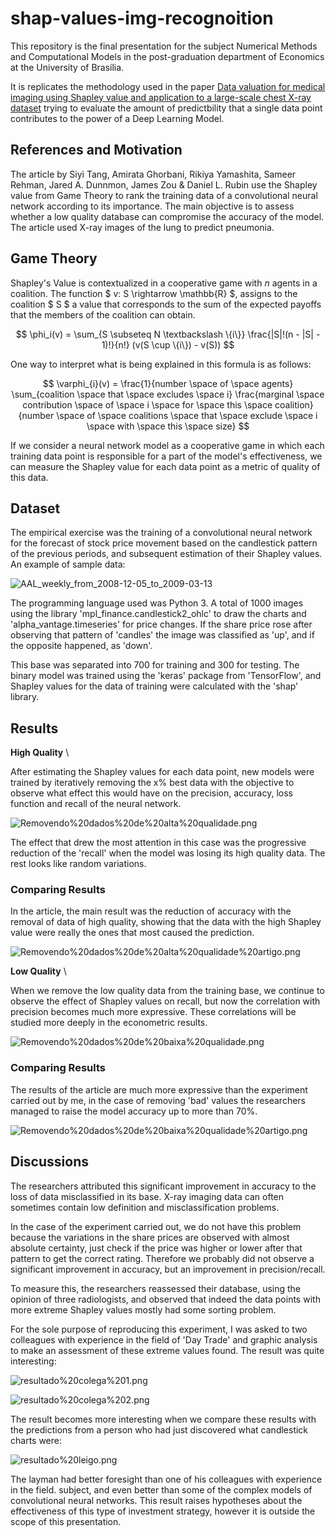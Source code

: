 # shap-values-img-recognoition

This repository is the final presentation for the subject Numerical Methods and Computational Models in the post-graduation department of Economics at the University of Brasília.

It is replicates the methodology used in the paper [Data valuation for medical imaging using Shapley value and application to a large-scale chest X-ray dataset](https://www.semanticscholar.org/paper/Data-valuation-for-medical-imaging-using-Shapley-to-Tang-Ghorbani/8a4a77347f274b58325ef6c5575611b589d4ba6c) trying to evaluate the amount of predictbility that a single data point contributes to the power of a Deep Learning Model.

## References and Motivation

The article by Siyi Tang, Amirata Ghorbani, Rikiya Yamashita, Sameer Rehman, Jared A. Dunnmon, James Zou & Daniel L. Rubin use the Shapley value from Game Theory to rank the training data of a convolutional neural network according to its importance. 
The main objective is to assess whether a low quality database can compromise the accuracy of the model. The article used X-ray images of the lung to predict pneumonia.

## Game Theory

Shapley's Value is contextualized in a cooperative game with $n$ agents in a coalition. The function $ v: S \rightarrow \mathbb{R} $, assigns to the coalition $ S $ a value that corresponds to the sum of the expected payoffs that the members of the coalition can obtain.

$$
\phi_i(v) = \sum_{S \subseteq N \textbackslash \{i\}} \frac{|S|!(n - |S| - 1)!}{n!} (v(S \cup \{i\}) - v(S))
$$

One way to interpret what is being explained in this formula is as follows:

$$
\varphi_{i}(v) = \frac{1}{number \space of \space agents} \sum_{coalition \space that \space excludes \space i} \frac{marginal \space contribution \space of \space i \space for \space this \space coalition}{number \space of \space coalitions \space that \space exclude \space i \space with \space this \space size}
$$

If we consider a neural network model as a cooperative game in which each training data point is responsible for a part of the model's effectiveness, we can measure the Shapley value for each data point as a metric of quality of this data.

## Dataset

The empirical exercise was the training of a convolutional neural network for the forecast of stock price movement based on the candlestick pattern of the previous periods, and subsequent estimation of their Shapley values. An example of sample data:

![AAL_weekly_from_2008-12-05_to_2009-03-13](https://github.com/vitorbborges/shap-values-img-recognoition/blob/main/Test/up/AAL_weekly_from_2008-12-05_to_2009-03-13.png)

The programming language used was Python 3. A total of 1000 images using the library 'mpl_finance.candlestick2_ohlc' to draw the charts and 'alpha_vantage.timeseries' for price changes. If the share price rose after observing that pattern of 'candles' the image was classified as 'up', and if the opposite happened, as 'down'.

This base was separated into 700 for training and 300 for testing. The binary model was trained using the 'keras' package from 'TensorFlow', and Shapley values for the data of training were calculated with the 'shap' library.

## Results

**High Quality** \

After estimating the Shapley values for each data point, new models were trained by iteratively removing the x% best data with the objective to observe what effect this would have on the precision, accuracy, loss function and recall of the neural network.

![Removendo%20dados%20de%20alta%20qualidade.png](https://github.com/vitorbborges/shap-values-img-recognoition/raw/main/Graphs%20and%20Tables/Removendo%20dados%20de%20alta%20qualidade.png)

The effect that drew the most attention in this case was the progressive reduction of the 'recall' when the model was losing its high quality data. The rest looks like random variations.

### Comparing Results

In the article, the main result was the reduction of accuracy with the removal of data of high quality, showing that the data with the high Shapley value were really the ones that most caused the prediction.

![Removendo%20dados%20de%20alta%20qualidade%20artigo.png](https://github.com/vitorbborges/shap-values-img-recognoition/raw/main/Graphs%20and%20Tables/Removendo%20dados%20de%20alta%20qualidade%20artigo.png)


**Low Quality** \

When we remove the low quality data from the training base, we continue to observe the effect of Shapley values on recall, but now the correlation with precision becomes much more expressive. These correlations will be studied more deeply in the econometric results.

![Removendo%20dados%20de%20baixa%20qualidade.png](https://github.com/vitorbborges/shap-values-img-recognoition/raw/main/Graphs%20and%20Tables/Removendo%20dados%20de%20baixa%20qualidade.png)

### Comparing Results

The results of the article are much more expressive than the experiment carried out by me, in the case of removing 'bad' values the researchers managed to raise the model accuracy up to more than 70%.


![Removendo%20dados%20de%20baixa%20qualidade%20artigo.png](https://github.com/vitorbborges/shap-values-img-recognoition/raw/main/Graphs%20and%20Tables/Removendo%20dados%20de%20baixa%20qualidade%20artigo.png)

## Discussions

The researchers attributed this significant improvement in accuracy to the loss of data misclassified in its base. X-ray imaging data can often sometimes contain low definition and misclassification problems.

In the case of the experiment carried out, we do not have this problem because the variations in the share prices are observed with almost absolute certainty, just check if the price was higher or lower after that pattern to get the correct rating. Therefore we probably did not observe a significant improvement in accuracy, but an improvement in precision/recall.

To measure this, the researchers reassessed their database, using the opinion of three radiologists, and observed that indeed the data points with more extreme Shapley values mostly had some sorting problem.

For the sole purpose of reproducing this experiment, I was asked to two colleagues with experience in the field of 'Day Trade' and graphic analysis to make an assessment of these extreme values found. The result was quite interesting:

![resultado%20colega%201.png](https://github.com/vitorbborges/shap-values-img-recognoition/raw/main/Graphs%20and%20Tables/resultado%20colega%201.png)

![resultado%20colega%202.png](https://github.com/vitorbborges/shap-values-img-recognoition/raw/main/Graphs%20and%20Tables/resultado%20colega%202.png)

The result becomes more interesting when we compare these results with the
predictions from a person who had just discovered what candlestick charts were:

![resultado%20leigo.png](https://github.com/vitorbborges/shap-values-img-recognoition/raw/main/Graphs%20and%20Tables/resultado%20leigo.png)

The layman had better foresight than one of his colleagues with experience in the field. subject, and even better than some of the complex models of convolutional neural networks. This result raises hypotheses about the effectiveness of this type of investment strategy, however it is outside the scope of this presentation.
